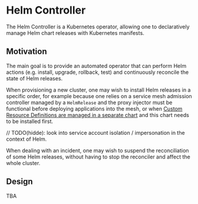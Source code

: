 # Helm Controller

The Helm Controller is a Kubernetes operator, allowing one to declaratively manage Helm chart
releases with Kubernetes manifests.

## Motivation

The main goal is to provide an automated operator that can perform Helm actions (e.g.
install, upgrade, rollback, test) and continuously reconcile the state of Helm releases.

When provisioning a new cluster, one may wish to install Helm releases in a specific order, for
example because one relies on a service mesh admission controller managed by a `HelmRelease` and
the proxy injector must be functional before deploying applications into the mesh, or when
[Custom Resource Definitions are managed in a separate chart](https://helm.sh/docs/chart_best_practices/custom_resource_definitions/#method-2-separate-charts)
and this chart needs to be installed first.

// TODO(hidde): look into service account isolation / impersonation in the context of Helm.

When dealing with an incident, one may wish to suspend the reconciliation of some Helm releases,
without having to stop the reconciler and affect the whole cluster.

## Design

TBA
